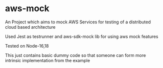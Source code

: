 # aws-mock

An Project which aims to mock AWS Services for testing of a distributed cloud based architecture

Used Jest as testrunner and aws-sdk-mock lib for using aws mock features

Tested on Node-16,18

This just contains basic dummy code so that someone can form more intrinsic implementation from the example
